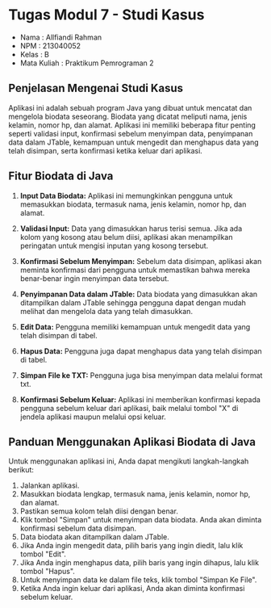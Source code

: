 # Tugas Modul 7 - Studi Kasus

- Nama : Allfiandi Rahman
- NPM : 213040052
- Kelas : B
- Mata Kuliah : Praktikum Pemrograman 2

## Penjelasan Mengenai Studi Kasus

Aplikasi ini adalah sebuah program Java yang dibuat untuk mencatat dan mengelola biodata seseorang. Biodata yang dicatat meliputi nama, jenis kelamin, nomor hp, dan alamat. Aplikasi ini memiliki beberapa fitur penting seperti validasi input, konfirmasi sebelum menyimpan data, penyimpanan data dalam JTable, kemampuan untuk mengedit dan menghapus data yang telah disimpan, serta konfirmasi ketika keluar dari aplikasi.

## Fitur Biodata di Java

1. **Input Data Biodata:** Aplikasi ini memungkinkan pengguna untuk memasukkan biodata, termasuk nama, jenis kelamin, nomor hp, dan alamat.

2. **Validasi Input:** Data yang dimasukkan harus terisi semua. Jika ada kolom yang kosong atau belum diisi, aplikasi akan menampilkan peringatan untuk mengisi inputan yang kosong tersebut.

3. **Konfirmasi Sebelum Menyimpan:** Sebelum data disimpan, aplikasi akan meminta konfirmasi dari pengguna untuk memastikan bahwa mereka benar-benar ingin menyimpan data tersebut.

4. **Penyimpanan Data dalam JTable:** Data biodata yang dimasukkan akan ditampilkan dalam JTable sehingga pengguna dapat dengan mudah melihat dan mengelola data yang telah dimasukkan.

5. **Edit Data:** Pengguna memiliki kemampuan untuk mengedit data yang telah disimpan di tabel.

6. **Hapus Data:** Pengguna juga dapat menghapus data yang telah disimpan di tabel.

7. **Simpan File ke TXT:** Pengguna juga bisa menyimpan data melalui format txt.

8. **Konfirmasi Sebelum Keluar:** Aplikasi ini memberikan konfirmasi kepada pengguna sebelum keluar dari aplikasi, baik melalui tombol "X" di jendela aplikasi maupun melalui opsi keluar.

## Panduan Menggunakan Aplikasi Biodata di Java 

Untuk menggunakan aplikasi ini, Anda dapat mengikuti langkah-langkah berikut:

1. Jalankan aplikasi.
2. Masukkan biodata lengkap, termasuk nama, jenis kelamin, nomor hp, dan alamat.
3. Pastikan semua kolom telah diisi dengan benar.
4. Klik tombol "Simpan" untuk menyimpan data biodata. Anda akan diminta konfirmasi sebelum data disimpan.
5. Data biodata akan ditampilkan dalam JTable.
6. Jika Anda ingin mengedit data, pilih baris yang ingin diedit, lalu klik tombol "Edit".
7. Jika Anda ingin menghapus data, pilih baris yang ingin dihapus, lalu klik tombol "Hapus".
8. Untuk menyimpan data ke dalam file teks, klik tombol "Simpan Ke File".
9. Ketika Anda ingin keluar dari aplikasi, Anda akan diminta konfirmasi sebelum keluar.